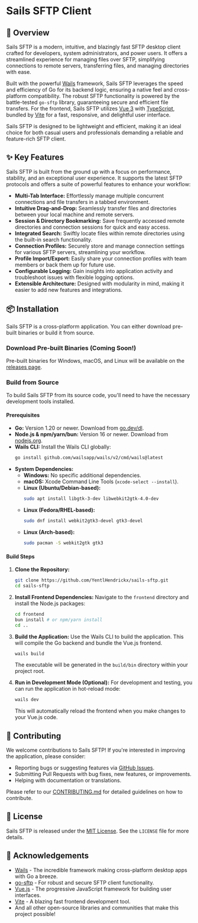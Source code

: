 # Sails SFTP Client

## 🚀 Overview

Sails SFTP is a modern, intuitive, and blazingly fast SFTP desktop client crafted for developers, system administrators, and power users. It offers a streamlined experience for managing files over SFTP, simplifying connections to remote servers, transferring files, and managing directories with ease.

Built with the powerful [Wails](https://wails.io/) framework, Sails SFTP leverages the speed and efficiency of Go for its backend logic, ensuring a native feel and cross-platform compatibility. The robust SFTP functionality is powered by the battle-tested `go-sftp` library, guaranteeing secure and efficient file transfers. For the frontend, Sails SFTP utilizes [Vue 3](https://vuejs.org/) with [TypeScript](https://www.typescriptlang.org/), bundled by [Vite](https://vitejs.dev/) for a fast, responsive, and delightful user interface.

Sails SFTP is designed to be lightweight and efficient, making it an ideal choice for both casual users and professionals demanding a reliable and feature-rich SFTP client.

## ✨ Key Features

Sails SFTP is built from the ground up with a focus on performance, stability, and an exceptional user experience. It supports the latest SFTP protocols and offers a suite of powerful features to enhance your workflow:

  * **Multi-Tab Interface:** Effortlessly manage multiple concurrent connections and file transfers in a tabbed environment.
  * **Intuitive Drag-and-Drop:** Seamlessly transfer files and directories between your local machine and remote servers.
  * **Session & Directory Bookmarking:** Save frequently accessed remote directories and connection sessions for quick and easy access.
  * **Integrated Search:** Swiftly locate files within remote directories using the built-in search functionality.
  * **Connection Profiles:** Securely store and manage connection settings for various SFTP servers, streamlining your workflow.
  * **Profile Import/Export:** Easily share your connection profiles with team members or back them up for future use.
  * **Configurable Logging:** Gain insights into application activity and troubleshoot issues with flexible logging options.
  * **Extensible Architecture:** Designed with modularity in mind, making it easier to add new features and integrations.

## 📦 Installation

Sails SFTP is a cross-platform application. You can either download pre-built binaries or build it from source.

### Download Pre-built Binaries (Coming Soon\!)

Pre-built binaries for Windows, macOS, and Linux will be available on the [releases page](https://youtu.be/dQw4w9WgXcQ).

### Build from Source

To build Sails SFTP from its source code, you'll need to have the necessary development tools installed.

#### Prerequisites

  * **Go:** Version 1.20 or newer. Download from [go.dev/dl](https://go.dev/dl/).
  * **Node.js & npm/yarn/bun:** Version 16 or newer. Download from [nodejs.org](https://nodejs.org/).
  * **Wails CLI:** Install the Wails CLI globally:
    ```bash
    go install github.com/wailsapp/wails/v2/cmd/wails@latest
    ```
  * **System Dependencies:**
      * **Windows:** No specific additional dependencies.
      * **macOS:** Xcode Command Line Tools (`xcode-select --install`).
      * **Linux (Ubuntu/Debian-based):**
        ```bash
        sudo apt install libgtk-3-dev libwebkit2gtk-4.0-dev
        ```
      * **Linux (Fedora/RHEL-based):**
        ```bash
        sudo dnf install webkit2gtk3-devel gtk3-devel
        ```
      * **Linux (Arch-based):**
        ```bash
        sudo pacman -S webkit2gtk gtk3
        ```

#### Build Steps

1.  **Clone the Repository:**

    ```bash
    git clone https://github.com/YentlHendrickx/sails-sftp.git
    cd sails-sftp
    ```

2.  **Install Frontend Dependencies:**
    Navigate to the `frontend` directory and install the Node.js packages:

    ```bash
    cd frontend
    bun install # or npm/yarn install
    cd ..
    ```

3.  **Build the Application:**
    Use the Wails CLI to build the application. This will compile the Go backend and bundle the Vue.js frontend.

    ```bash
    wails build
    ```

    The executable will be generated in the `build/bin` directory within your project root.

4.  **Run in Development Mode (Optional):**
    For development and testing, you can run the application in hot-reload mode:

    ```bash
    wails dev
    ```

    This will automatically reload the frontend when you make changes to your Vue.js code.

## 🤝 Contributing

We welcome contributions to Sails SFTP\! If you're interested in improving the application, please consider:

  * Reporting bugs or suggesting features via [GitHub Issues](https://github.com/YentlHendrickx/sails-sftp/issues).
  * Submitting Pull Requests with bug fixes, new features, or improvements.
  * Helping with documentation or translations.

Please refer to our [CONTRIBUTING.md](https://github.com/YentlHendrickx/sails-sftp/blob/main/CONTRIBUTING.md) for detailed guidelines on how to contribute.

## 📜 License

Sails SFTP is released under the [MIT License](https://github.com/YentlHendrickx/sails-sftp/blob/main/LICENSE). See the `LICENSE` file for more details.

## 🙏 Acknowledgements

  * [Wails](https://wails.io/) - The incredible framework making cross-platform desktop apps with Go a breeze.
  * [go-sftp](https://github.com/pkg/sftp) - For robust and secure SFTP client functionality.
  * [Vue.js](https://vuejs.org/) - The progressive JavaScript framework for building user interfaces.
  * [Vite](https://vitejs.dev/) - A blazing fast frontend development tool.
  * And all other open-source libraries and communities that make this project possible\!
